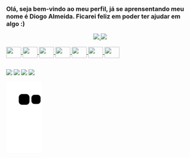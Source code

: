 ### Olá, seja bem-vindo ao meu perfil, já se aprensentando meu nome é Diogo Almeida. Ficarei feliz em poder ter ajudar em algo :)
<div align="center">
  <a href="https://github.com/diogoX451">
  <img height="180em" src="https://github-readme-stats.vercel.app/api?username=diogoX451&show_icons=true&theme=dracula&include_all_commits=true&count_private=true"/>
  <img height="180em" src="https://github-readme-stats.vercel.app/api/top-langs/?username=diogoX451&layout=compact&langs_count=7&theme=dracula"/>
</div>

  
  
  <div style="display: inline_block"><br>
  <img align="center" height="30" width="40" src="https://cdn.jsdelivr.net/gh/devicons/devicon/icons/arduino/arduino-original-wordmark.svg" />
  <img align="center" height="30" width="40" src="https://cdn.jsdelivr.net/gh/devicons/devicon/icons/css3/css3-original.svg" />
  <img  align="center" height="30" width="40" src="https://cdn.jsdelivr.net/gh/devicons/devicon/icons/github/github-original.svg" />
  <img  align="center" height="30" width="40" src="https://cdn.jsdelivr.net/gh/devicons/devicon/icons/html5/html5-original.svg" />
  <img  align="center" height="30" width="40" src="https://cdn.jsdelivr.net/gh/devicons/devicon/icons/javascript/javascript-original.svg" />
  <img  align="center" height="30" width="40" src="https://cdn.jsdelivr.net/gh/devicons/devicon/icons/mysql/mysql-plain-wordmark.svg" />
  <img  align="center" height="30" width="40" src="https://cdn.jsdelivr.net/gh/devicons/devicon/icons/nodejs/nodejs-original-wordmark.svg" />
  </div>
  
  ##
  
  <div> 
  <a href="https://instagram.com/diogoreisalmeida07" target="_blank"><img src="https://img.shields.io/badge/-Instagram-%23E4405F?style=for-the-badge&logo=instagram&logoColor=white" target="_blank"></a>
 <a href="https://discord.gg/cPaueWy8TP" target="_blank"><img src="https://img.shields.io/badge/Discord-7289DA?style=for-the-badge&logo=discord&logoColor=white" target="_blank"></a> 
  <a href = "mailto:diogosgn@gmail.com"><img src="https://img.shields.io/badge/-Gmail-%23333?style=for-the-badge&logo=gmail&logoColor=white" target="_blank"></a>
  <a href="https://www.linkedin.com/in/diogo-almeida-3973541b1/" target="_blank"><img src="https://img.shields.io/badge/-LinkedIn-%230077B5?style=for-the-badge&logo=linkedin&logoColor=white" target="_blank"></a> 
 
  ![Snake animation](https://github.com/diogoX451/diogoX451/blob/output/github-contribution-grid-snake.svg)
 
</div>
